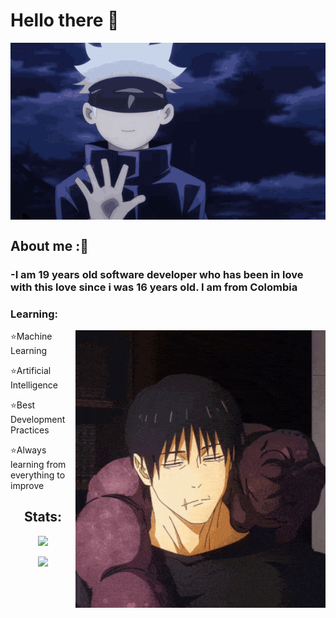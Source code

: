 # Hello there 🤙

<div align="center">
  <img hight="300" width="700" alt="GIF" align="center" src="https://github.com/LeJuanChis/lejuanchis/blob/main/assets/gifs/jujutsu-kaisen-gojo-satoru.gif">
</div>

## About me :🤙

### -I am 19 years old software developer who has been in love with this love since i was 16 years old. I am from Colombia
<div>

  
### Learning:
  <img hight="300" width="400" alt="GIF" align="right" src="https://github.com/LeJuanChis/lejuanchis/blob/main/assets/gifs/toji-toji-fushiguro.gif" />
  <p align="left">
  ⭐Machine Learning 
  
  ⭐Artificial Intelligence 
  
  ⭐Best Development Practices 

  ⭐Always learning from everything to improve
</p>
</div>
<div align="center">
  

<p>
  
  ## Stats:
  
<img src="https://github-readme-stats.vercel.app/api?username=LeJuanChis&&show_icons=true&theme=cobalt"/>
</p>
<p>
<img src="https://github-readme-stats.vercel.app/api/top-langs/?username=LeJuanChis&hide_progress=false"/>
</p>
</div>

